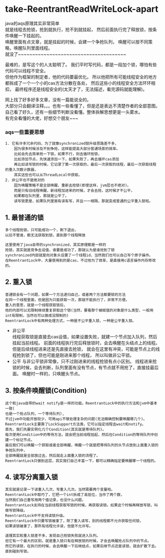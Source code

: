 # take-ReentrantReadWriteLock-apart

java的aqs原理其实非常简单  
就是线程去抢锁，抢到就执行，抢不到就挂起，
然后前面执行完了释放锁，按条件唤醒一下挂起的。  
唤醒里面有点文章，就是挂起的时候，会建一个争抢队列，
唤醒可以按不同策略，唤醒队列里面线程。  
就没了~~~~~~~~~~~~~~~~~~~~~~~~~~~~~~~~~~~~~~

最难的，是写这个的人太聪明了。
我们平时写代码，都是一段加个锁，哪怕有些代码可以线程不安全。  
但他作为框架的制定者，他的代码要最优化。
所以他把所有可能线程安全的地方都拆成了一个一个小的cas方法分散在各处，
然后这些小的线程安全方法环环相扣，
最终程序还是线程安全的(太天才了，无法描述，看完源码就能理解)。

网上找了好多好多文章，没有一篇能说全的。  
大部分只会翻译注释。。。也有一些看懂了，但是还是表达不清楚作者的全部意图。
自己看了好久，还有一些细节判断没看懂。整体拆解思想更是一头雾水。  
有完全看懂的大佬，好想交个朋友~~~

### aqs一些重要思想
    1. 它有许多冗余代码，为了就像synchronized锁升级思路差不多，
        因为很多时候涉及不到争抢，这样能提高大部分普通场景的效率。  
        比如会先去简单抢一下锁，如果不行，则去循环抢锁，  
        比如添加节点，先快速添加一下，如果失败了，再去循环cas添加  
        再比如读写锁的时候，它记录了第一次获取的，最后一次获取的线程，最后一次获取线程的重入次数计数器，
        其实这些也可以从ThreadLocal中获取。
    2. 非公平也不是绝对的  
        因为唤醒策略不是全部唤醒，重新去抢锁(即使这样，jvm层也不绝对)。
        而是只有旧线程唤醒，新线程加进来的时候，才会去抢，这时候才不公平，
        如果都在队列里，那就是公平了。
        读写锁更是，如果队列里面有读有写，并且一一相隔，那就变成普通的公平重入锁啦。

## 1. 最普通的锁  
    多个线程抢锁，只可能成功一个，剩下退出，
    以后不管谁，都无法获取到锁，直到那个线程释放
    
    这里使用了java自带的synchronized，其实原理都是一样的  
    抢锁，其实就是竞争去设值，谁要是成功了，那就认为是谁抢到了锁
    synchronized内部就是向对象头设置了一个线程id，当然我们也可以自己写个原子操作。
    在ReentrantLock中，大量使用到的是cas，不过他为了效率，是直接用c语言操作内存修改的。
    
## 2. 重入锁
    普通锁会有一个问题，如果一个方法递归自己，或者两个方法都要锁的方法
    在同一个线程里面，但是因为只能获取一次，那就不能执行了，非常不方便。
    重入的意思，就是一个线程获取锁后，
    他的内部可以无限制继续重复获取这个锁(当然，要看那个被赋值的对象是什么类型，一般用int有限制，当然也可以做成没限制的)
    ReentrantLock中有两种处理方式，一种是不公平重入锁，一种是公平重入锁。
+ 非公平  
    线程获取锁是直接去cas设值，如果设置失败，就建一个节点加入队列，然后挂起当前线程。
    前面的线程执行完后释放锁时，会去唤醒在头结点上的线程。
    但是后续线程进来还是先直接去抢锁，
    就会在这里有冲突，可能是节点上的线程抢到锁了，但也可能是刚进来那个线程，
    所以叫做非公平锁。
+ 公平
    与非公平锁非常像，只不过刚进来的线程抢锁有点小区别。
    线程进来抢锁的时候，会去判断，队列里面有没有节点，有节点就不用抢了，直接挂最后面。
    唤醒时一样的，只唤醒头节点。
    
## 3. 按条件唤醒锁(Condition)  
    这个和java自带的wait notify是一样的功能。ReentrantLock中的执行方法和jvm中基本一致(
    也是一个抢占队列，一个等待队列),
    不过jvm中功能开放较少，可用api不够处理复杂的问题(无法精确控制要唤醒哪几个)。
    ReentrantLock主要靠了LockSupport方法类，它可以指定线程去wait和notify。
    首先，我们先要实例化几个Condition(其实就是等待队列)。
    每次使用Condition中的等待方法，就会把当前线程挂起，然后在Condition的等待队列中创建一个标记节点。
    最后我们可以唤醒一个获取或者全部唤醒，唤醒一个就是把等待队列的头节点放到上面重入锁的争抢队列中，
    全部唤醒就是全部放过去，然后就走上面重入锁的流程了。
    ReentrantLock只做到这层，其实我们自己丰富一下，都可以精确指定要唤醒哪一个线程的。
    
## 4. 读写分离重入锁
    其实就是记录一下读重入几次，写重入几次。当然需要两个变量啦。
    ReentrantLock中取巧了，它把一个int拆成了高低位，当作了两个数，
    当然我们自己重写用两个值记录，也没什么问题。
    ReentrantLock支持在当前线程获取写锁的时候，再获取读锁。如果这个时候再释放写锁，叫做写锁降级。
    ReentrantLock中不支持读锁升级。
    ReentrantLock中只要写锁被拿了，除了重入读写，别的线程都不允许获取任何锁，
    如果读锁被拿了，那所有线程允许读，但是不允许写。
    
    道理其实和重入锁差不多，发现自己抢锁失败就进入队列。
    但它有一个最大的区别，就是重入锁只有在释放锁的时候，才会去唤醒抢占队列中的节点。
    而它的读锁，在执行的时候，会去唤醒一下后继结点，如果后继节点还是读锁，就会扩散下去。
    直到碰到写锁。
    